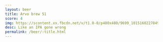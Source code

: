 ```yaml
---
layout: beer
title: Arvo brew 51
score: 4
img: https://scontent.xx.fbcdn.net/v/t1.0-0/p480x480/9699_10151602278498745_506265925_n.jpg?oh=02315f14d850c0ecde0369a0f0fee50b&oe=58C83E29
desc: Like an IPA gone wrong
permalink: /beer/:title.html
---
```

